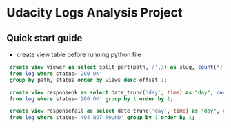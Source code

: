 # Udacity Logs Analysis Project

## Quick start guide
- create view table before running python file
```sql
 create view viewer as select split_part(path,'/',3) as slug, count(*) as views
 from log where status='200 OK'
 group by path, status order by views desc offset 1;

 create view responseok as select date_trunc('day', time) as "day", count(*) as num
 from log where status='200 OK' group by 1 order by 1;

 create view responsefail as select date_trunc('day', time) as "day", count(*) as num
 from log where status='404 NOT FOUND' group by 1 order by 1;
 ```
